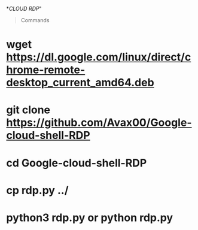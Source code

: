 **CLOUD RDP*"

> Commands

# wget https://dl.google.com/linux/direct/chrome-remote-desktop_current_amd64.deb

# git clone https://github.com/Avax00/Google-cloud-shell-RDP

# cd Google-cloud-shell-RDP

#  cp rdp.py ../

# python3 rdp.py or python rdp.py


